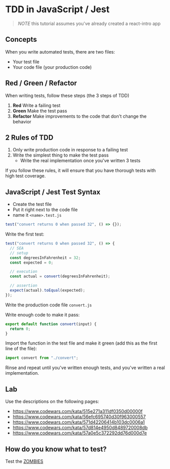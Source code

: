 # TDD in JavaScript / Jest

> _NOTE_ this tutorial assumes you've already created a react-intro app

## Concepts

When you write automated tests, there are two files:

- Your test file
- Your code file (your production code)

## Red / Green / Refactor

When writing tests, follow these steps (the 3 steps of TDD)

1. **Red** Write a failing test
1. **Green** Make the test pass
1. **Refactor** Make improvements to the code that don't change the behavior

## 2 Rules of TDD

1. Only write production code in response to a failing test
1. Write the simplest thing to make the test pass
   - Write the real implementation once you've written 3 tests

If you follow these rules, it will ensure that you have thorough tests with high test coverage.

## JavaScript / Jest Test Syntax

- Create the test file
- Put it right next to the code file
- name it `<name>.test.js`

```js
test("convert returns 0 when passed 32", () => {});
```

Write the first test:

```js
test("convert returns 0 when passed 32", () => {
  // SEA
  // setup
  const degreesInFahrenheit = 32;
  const expected = 0;

  // execution
  const actual = convert(degreesInFahrenheit);

  // assertion
  expect(actual).toEqual(expected);
});
```

Write the production code file `convert.js`

Write enough code to make it pass:

```js
export default function convert(input) {
  return 0;
}
```

Import the function in the test file and make it green (add this as the first line of the file):

```js
import convert from "./convert";

```

Rinse and repeat until you've written enough tests, and you've written a real implementation.

## Lab

Use the descriptions on the following pages:

- https://www.codewars.com/kata/515e271a311df0350d00000f
- https://www.codewars.com/kata/56efc695740d30f963000557
- https://www.codewars.com/kata/571d42206414b103dc0006a1
- https://www.codewars.com/kata/57d814e4950d8489720008db
- https://www.codewars.com/kata/57a0e5c372292dd76d000d7e

## How do you know what to test?

Test the [ZOMBIES](https://www.agilealliance.org/resources/sessions/test-driven-development-guided-by-zombies/)
